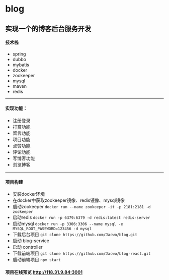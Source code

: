 # blog
## 实现一个的博客后台服务开发
#### 技术栈
- spring
- dubbo
- mybatis
- docker
- zookeeper
- mysql 
- maven 
- redis
---------------------------
#### 实现功能：
- 注册登录
- 打赏功能
- 留言功能
- 项目功能
- 点赞功能
- 评论功能
- 写博客功能
- 浏览博客
---------------------------
#### 项目构建
* 安装docker环境 
* 在docker中获取zookeeper镜像、redis镜像、mysql镜像
* 启动zookeeper ```docker run --name zookeeper -it -p 2181:2181 -d zookeeper```
* 启动redis ```docker run -p 6379:6379 -d redis:latest redis-server```
* 启动mysql ```docker run -p 3306:3306 --name mysql -e MYSQL_ROOT_PASSWORD=123456 -d mysql```
* 下载后台项目 ```git clone https://github.com/Jacwo/blog.git``` 
* 启动 blog-service 
* 启动 controller 
* 下载前端项目 ```git clone https://github.com/Jacwo/blog-react.git```
* 启动前端项目 ```npm start```


#### 项目在线预览 http://118.31.9.84:3001


